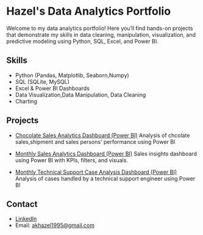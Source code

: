 # Hazel's Data Analytics Portfolio

Welcome to my data analytics portfolio! Here you’ll find hands-on projects that demonstrate my skills in data cleaning, manipulation, visualization, and predictive modeling using Python, SQL, Excel, and Power BI.

## Skills
- Python (Pandas, Matplotlib, Seaborn,Numpy)
- SQL (SQLite, MySQL)
- Excel & Power BI Dashboards
- Data Visualization,Data Manipulation, Data Cleaning 
- Charting

## Projects
- [Chocolate Sales Analytics Dashboard (Power BI)](https://hazelarasu.github.io/Awesome-Chocolates-Sales-Analysis/)
Analysis of chcolate sales,shipment and sales persons' performance using Power BI

- [Monthly Sales Analytics Dashboard (Power BI)](https://hazelarasu.github.io/Monthly-Sales-Analytics-Dashboard/)
Sales insights dashboard using Power BI with KPIs, filters, and visuals.

- [Monthly Technical Support Case Analysis Dashboard (Power BI)](https://github.com/HazelArasu/Monthly-Technical-Support-Case-Analysis)
Analysis of cases handled by a technical support engineer using Power BI
## Contact
- [LinkedIn](https://www.linkedin.com/in/hazelarasu/)
- Email: akhazel1995@gmail.com
